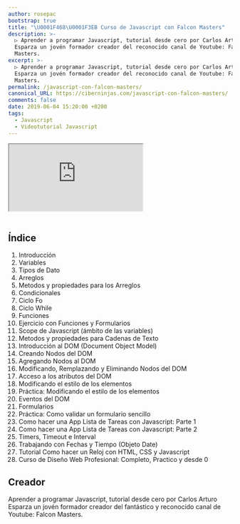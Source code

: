 ```yaml
---
author: rosepac
bootstrap: true
title: "\U0001F468‍\U0001F3EB Curso de Javascript con Falcon Masters"
description: >-
  ▷ Aprender a programar Javascript, tutorial desde cero por Carlos Arturo
  Esparza un jovén formador creador del reconocido canal de Youtube: Falcon
  Masters.
excerpt: >-
  ▷ Aprender a programar Javascript, tutorial desde cero por Carlos Arturo
  Esparza un jovén formador creador del reconocido canal de Youtube: Falcon
  Masters.
permalink: /javascript-con-falcon-masters/
canonical_URL: https://ciberninjas.com/javascript-con-falcon-masters/
comments: false
date: 2019-06-04 15:20:00 +0200
tags:
  - Javascript
  - Videotutorial Javascript
---
```


<div class="embed-responsive embed-responsive-16by9">
  <iframe class="embed-responsive-item" src="https://www.youtube-nocookie.com/embed/videoseries?list=PLTlBeKQnFKtIU7Ap4jNX513lI1bC9m01X" allowfullscreen></iframe>
</div><br/>

## Índice

1. Introducción
2. Variables
3. Tipos de Dato
4. Arreglos
5. Metodos y propiedades para los Arreglos
6. Condicionales
7. Ciclo Fo
8. Ciclo While
9. Funciones
10. Ejercicio con Funciones y Formularios
11. Scope de Javascript (ámbito de las variables)
12. Metodos y propiedades para Cadenas de Texto
13. Introducción al DOM (Document Object Model)
14. Creando Nodos del DOM
15. Agregando Nodos al DOM
16. Modificando, Remplazando y Eliminando Nodos del DOM
17. Acceso a los atributos del DOM
18. Modificando el estilo de los elementos
19. Práctica: Modificando el estilo de los elementos
20. Eventos del DOM
21. Formularios
22. Práctica: Como validar un formulario sencillo
23. Como hacer una App Lista de Tareas con Javascript: Parte 1
24. Como hacer una App Lista de Tareas con Javascript: Parte 2
25. Timers, Timeout e Interval
26. Trabajando con Fechas y Tiempo (Objeto Date)
27. Tutorial Como hacer un Reloj con HTML, CSS y Javascript
28. Curso de Diseño Web Profesional: Completo, Practico y desde 0

## Creador

Aprender a programar Javascript, tutorial desde cero por Carlos Arturo Esparza un jovén formador creador del fantástico y reconocido canal de Youtube: Falcon Masters.